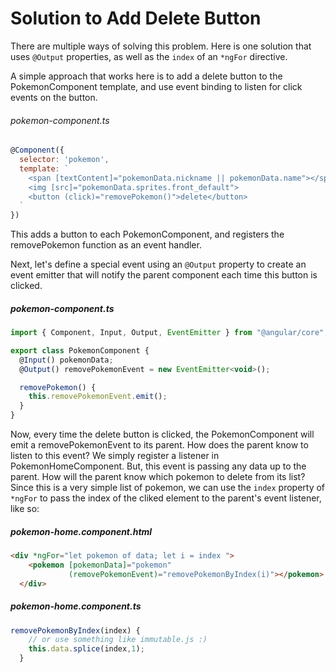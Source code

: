 # Solution to Add Delete Button
There are multiple ways of solving this problem. Here is one solution that uses `@Output` properties, as well as the `index` of an `*ngFor` directive.

A simple approach that works here is to add a delete button to the PokemonComponent template, and use event binding to listen for click events on the button.

###### pokemon-component.ts

```javascript
@Component({
  selector: 'pokemon',
  template: `
    <span [textContent]="pokemonData.nickname || pokemonData.name"></span>
    <img [src]="pokemonData.sprites.front_default">
    <button (click)="removePokemon()">delete</button>
  `
})
```

This adds a button to each PokemonComponent, and registers the removePokemon function as an event handler.

Next, let's define a special event using an `@Output` property to create an event emitter that will notify the parent component each time this button is clicked.

##### pokemon-component.ts

```javascript
import { Component, Input, Output, EventEmitter } from "@angular/core";

export class PokemonComponent {
  @Input() pokemonData;
  @Output() removePokemonEvent = new EventEmitter<void>();

  removePokemon() {
    this.removePokemonEvent.emit();
  }
}
```

Now, every time the delete button is clicked, the PokemonComponent will emit a removePokemonEvent to its parent. How does the parent know to listen to this event? We simply register a listener in PokemonHomeComponent. But, this event is passing any data up to the parent. How will the parent know which pokemon to delete from its list?
Since this is a very simple list of pokemon, we can use the `index` property of `*ngFor` to pass the index of the cliked element to the parent's event listener, like so:

##### pokemon-home.component.html

```html
<div *ngFor="let pokemon of data; let i = index ">
    <pokemon [pokemonData]="pokemon" 
             (removePokemonEvent)="removePokemonByIndex(i)"></pokemon>
  </div>
```

##### pokemon-home.component.ts

```javascript
removePokemonByIndex(index) {
    // or use something like immutable.js :)
    this.data.splice(index,1);
  }
```
